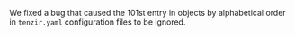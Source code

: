 We fixed a bug that caused the 101st entry in objects by alphabetical order in
`tenzir.yaml` configuration files to be ignored.
